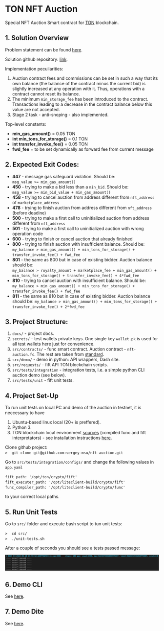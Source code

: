 # TON NFT Auction
Special NFT Auction Smart contract for [TON](https://ton.org/) blockchain.

## 1. Solution Overview

Problem statement can be found [here](https://telegra.ph/TON-NFT-Auction-Contract-Product--Technical-Requirements-06-03).

Solution github repository: [link](https://github.com/sergey-msu/nft-auction).

Implementation peculiarities:

1. Auction contract fees and commissions can be set in such a way that its own balance (the balance of the contract minus the current bid) is slightly increased at any operation with it. Thus, operations with a contract cannot reset its balance.
2. The minimum ``min_storage_fee`` has been introduced to the contract. Transactions leading to a decrease in the contract balance below this value are not accepted.
3. Stage 2 task - anti-snoping - also implemented.

Top-level constants:

- **min_gas_amount()** = 0.05 TON
- **int min_tons_for_storage()** = 0.1 TON
- **int transfer_invoke_fee()** = 0.05 TON
- **fwd_fee** = to be set dynamically as forward fee from current message

## 2. Expected Exit Codes:

- **447** - message gas safeguard violation. Should be:\
``msg_value >= min_gas_amount()``
- **450** - trying to make a bid less than a ``min_bid``. Should be:\
``msg_value >= min_bid_value + min_gas_amount()``
- **458** - trying to cancel auction from address different from ``nft_address`` of ``marketplace_address``
- **478** - trying to finish auction from address different from ``nft_address`` (before deadine)
- **500** - trying to make a first call to uninitialized auction from address different from ``nft_address``
- **501** - trying to make a first call to uninitialized auction with wrong operation code
- **600** - trying to finish or cancel auction that already finished
- **800** - trying to finish auction with insufficient balance. Should be:\
``my_balance > min_gas_amount() + min_tons_for_storage() + transfer_invoke_fee() + fwd_fee``
- **801** - the same as 800 but in case of existing bidder. Auction balance should be:\
``my_balance > royalty_amount + marketplace_fee + min_gas_amount() + min_tons_for_storage() + transfer_invoke_fee() + 4*fwd_fee``
- **810** - trying to cancel auction with insufficient balance. Should be:\
``my_balance > min_gas_amount() + min_tons_for_storage() + transfer_invoke_fee() + fwd_fee``
- **811** - the same as 810 but in case of existing bidder. Auction balance should be:
``my_balance > min_gas_amount() + min_tons_for_storage() + transfer_invoke_fee() + 2*fwd_fee``


## 3. Project Structure:

1. ``docs/`` - project docs.
2. ``secrets/`` - test wallets private keys. One single key ``wallet.pk`` is used for all test wallets here just for convenience.
3. ``src/contracts/`` - func smart contract. Auction contract - ``nft-auction.fc``. The rest are taken from [standard](https://github.com/ton-blockchain/token-contract/tree/main/nft).
4. ``src/demo/`` - demo in python: API wrappers, Dash site.
5. ``src/requests/`` - fift API TON blockchain scripts.
6. ``src/tests/integration`` - integration tests, i.e. a simple python CLI auction demo (see below).
7. ``src/tests/unit`` - fift unit tests.


## 4. Project Set-Up

To run unit tests on local PC and demo of the auction in testnet, it is neccessary to have

1. Ubuntu-based linux local (20+ is preffered).
2. Python 3.
3. TON blockchain local environment [sources](https://github.com/newton-blockchain/ton) (compiled func and fift interpretators) - see installation instructions [here](https://github.com/raiym/astonished/blob/master/Dockerfile).

Clone github project:\
``>  git clone git@github.com:sergey-msu/nft-auction.git``

Go to ``src/tests/integration/configs/`` and change the following values in ``app.yaml``

``fift_path: '/opt/ton/crypto/fift'``\
``fift_executer_path: '/opt/liteclient-build/crypto/fift'``\
``func_compiler_path: '/opt/liteclient-build/crypto/func'``

to your correct local paths.

## 5. Run Unit Tests

Go to ``src/`` folder and execute bash script to tun unit tests:

``>  cd src/``\
``>  ./unit-tests.sh``

After a couple of seconds you should see a tests passed message:

![](docs/unit-tests.png)

## 6. Demo CLI

See [here](docs/demo.md).

## 7. Demo Dite

See [here](docs/site.md).
